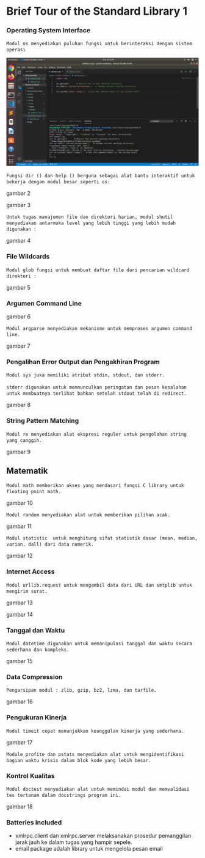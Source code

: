 # Brief Tour of the Standard Library 1
### Operating System Interface

    Modul os menyediakan puluhan fungsi untuk berinteraksi dengan sistem operasi

![0102](https://github.com/MegaOktavian/rhymes/blob/master/gambar%20naive/01-03/materi%205a/Screenshot%20from%202020-03-03%2023-22-24.png)

    Fungsi dir () dan help () berguna sebagai alat bantu interaktif untuk bekerja dengan modul besar seperti os:

gambar 2

gambar 3

    Untuk tugas manajemen file dan direktori harian, modul shutil menyediakan antarmuka level yang lebih tinggi yang lebih mudah digunakan :

gambar 4

### File Wildcards

    Modul glob fungsi untuk membuat daftar file dari pencarian wildcard direktori :

gambar 5

### Argumen Command Line

gambar 6

    Modul argparse menyediakan mekanisme untuk memproses argumen command line.

gambar 7

### Pengalihan Error Output dan Pengakhiran Program

    Modul sys juka memiliki atribut stdin, stdout, dan stderr.

    stderr digunakan untuk memnunculkan peringatan dan pesan kesalahan untuk membuatnya terlihat bahkan setelah stdout telah di redirect.

gambar 8

### String Pattern Matching

    Modul re menyediakan alat ekspresi reguler untuk pengolahan string yang canggih.

gambar 9

## Matematik

    Modul math memberikan akses yang mendasari fungsi C library untuk floating point math.
     
gambar 10

    Modul random menyediakan alat untuk memberikan pilihan acak.

gambar 11

    Modul statistic  untuk menghitung sifat statistik dasar (mean, median, varian, dall) dari data numerik.

gambar 12

### Internet Access

    Modul urllib.request untuk mengambil data dari URL dan smtplib untuk mengirim surat.

gambar 13

gambar 14

### Tanggal dan Waktu

    Modul datetime digunakan untuk memanipulasi tanggal dan waktu secara sederhana dan kompleks.

gambar 15

### Data Compression

    Pengarsipan modul : zlib, gzip, bz2, lzma, dan tarfile.

gambar 16

### Pengukuran Kinerja

    Modul timeit cepat menunjukkan keunggulan kinerja yang sederhana.

gambar 17

    Module profite dan pstats menyediakan alat untuk mengidentifikasi bagian waktu krisis dalam blok kode yang lebih besar.

### Kontrol Kualitas

    Modul doctest menyediakan alat untuk memindai modul dan memvalidasi tes tertanam dalam docstrings program ini.

gambar 18

### Batteries Included

* xmlrpc.client dan xmlrpc.server melaksanakan prosedur pemanggilan jarak jauh ke dalam tugas yang hampir sepele.
* email package adalah library untuk mengelola pesan email
